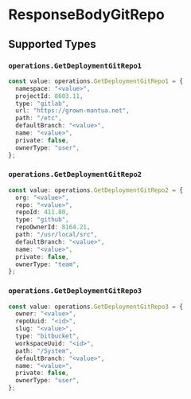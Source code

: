 # ResponseBodyGitRepo


## Supported Types

### `operations.GetDeploymentGitRepo1`

```typescript
const value: operations.GetDeploymentGitRepo1 = {
  namespace: "<value>",
  projectId: 8603.11,
  type: "gitlab",
  url: "https://grown-mantua.net",
  path: "/etc",
  defaultBranch: "<value>",
  name: "<value>",
  private: false,
  ownerType: "user",
};
```

### `operations.GetDeploymentGitRepo2`

```typescript
const value: operations.GetDeploymentGitRepo2 = {
  org: "<value>",
  repo: "<value>",
  repoId: 411.80,
  type: "github",
  repoOwnerId: 8164.21,
  path: "/usr/local/src",
  defaultBranch: "<value>",
  name: "<value>",
  private: false,
  ownerType: "team",
};
```

### `operations.GetDeploymentGitRepo3`

```typescript
const value: operations.GetDeploymentGitRepo3 = {
  owner: "<value>",
  repoUuid: "<id>",
  slug: "<value>",
  type: "bitbucket",
  workspaceUuid: "<id>",
  path: "/System",
  defaultBranch: "<value>",
  name: "<value>",
  private: false,
  ownerType: "user",
};
```

